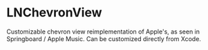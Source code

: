 # LNChevronView
Customizable chevron view reimplementation of Apple's, as seen in Springboard / Apple Music. Can be customized directly from Xcode.